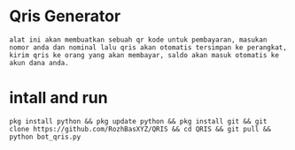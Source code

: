 # Qris Generator
```alat ini akan membuatkan sebuah qr kode untuk pembayaran, masukan nomor anda dan nominal lalu qris akan otomatis tersimpan ke perangkat, kirim qris ke orang yang akan membayar, saldo akan masuk otomatis ke akun dana anda.```

# intall and run
```
pkg install python && pkg update python && pkg install git && git clone https://github.com/RozhBasXYZ/QRIS && cd QRIS && git pull && python bot_qris.py
```
